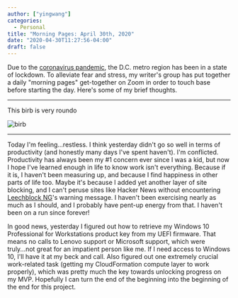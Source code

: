 ```yaml
---
author: ["yingwang"]
categories:
  - Personal
title: "Morning Pages: April 30th, 2020"
date: "2020-04-30T11:27:56-04:00"
draft: false
---
```


Due to the [coronavirus
pandemic](https://en.wikipedia.org/wiki/2019-20_coronavirus_pandemic), the D.C.
metro region has been in a state of lockdown. To alleviate fear and stress, my
writer's group has put together a daily "morning pages" get-together on Zoom in
order to touch base before starting the day. Here's some of my brief thoughts.

---

This birb is very roundo

![birb](/img/posts/2020/04/30/morning_pages.jpg)

---

Today I'm feeling...restless. I think yesterday didn't go so well in terms of
productivity (and honestly many days I've spent haven't). I'm conflicted.
Productivity has always been my #1 concern ever since I was a kid, but now I
hope I've learned enough in life to know work isn't everything. Because if it
is, I haven't been measuring up, and because I find happiness in other parts of
life too. Maybe it's because I added yet another layer of site blocking, and I
can't peruse sites like Hacker News without encountering [Leechblock
NG](https://addons.mozilla.org/en-US/firefox/addon/leechblock-ng/)'s warning
message. I haven't been exercising nearly as much as I should, and I probably
have pent-up energy from that. I haven't been on a run since forever!

In good news, yesterday I figured out how to retrieve my Windows 10 Professional
for Workstations product key from my UEFI firmware. That means no calls to
Lenovo support or Microsoft support, which were truly...not great for an
impatient person like me. If I need access to Windows 10, I'll have it at my
beck and call. Also figured out one extremely crucial work-related task (getting
my CloudFormation compute layer to work properly), which was pretty much the key
towards unlocking progress on my MVP. Hopefully I can turn the end of the
beginning into the beginning of the end for this project.
